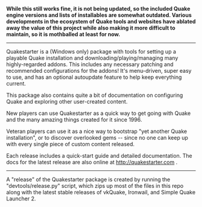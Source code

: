 **While this still works fine, it is not being updated, so the included Quake engine versions and lists of installables are somewhat outdated. Various developments in the ecosystem of Quake tools and websites have ablated away the value of this project while also making it more difficult to maintain, so it is mothballed at least for now.**

--------------------

Quakestarter is a (Windows only) package with tools for setting up a playable Quake installation and downloading/playing/managing many highly-regarded addons. This includes any necessary patching and recommended configurations for the addons! It's menu-driven, super easy to use, and has an optional autoupdate feature to help keep everything current.

This package also contains quite a bit of documentation on configuring Quake and exploring other user-created content.

New players can use Quakestarter as a quick way to get going with Quake and the many amazing things created for it since 1996.

Veteran players can use it as a nice way to bootstrap "yet another Quake installation", or to discover overlooked gems -- since no one can keep up with every single piece of custom content released.

Each release includes a quick-start guide and detailed documentation. The docs for the latest release are also online at http://quakestarter.com .

--------------------

A "release" of the Quakestarter package is created by running the "devtools/release.py" script, which zips up most of the files in this repo along with the latest stable releases of vkQuake, Ironwail, and Simple Quake Launcher 2.
